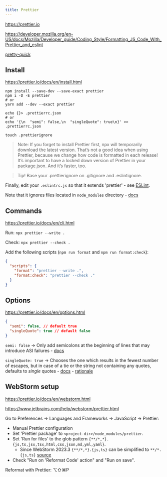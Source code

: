 ```yaml
---
title: Prettier
---
```


https://prettier.io

https://developer.mozilla.org/en-US/docs/Mozilla/Developer_guide/Coding_Style/Formatting_JS_Code_With_Prettier_and_eslint

[pretty-quick](https://github.com/azz/pretty-quick)

## Install

https://prettier.io/docs/en/install.html

```shell
npm install --save-dev --save-exact prettier
npm i -D -E prettier
# or
yarn add --dev --exact prettier

echo {}> .prettierrc.json
# or
echo '{\n  "semi": false,\n  "singleQuote": true\n}' >> .prettierrc.json

touch .prettierignore
```

> Note: If you forget to install Prettier first, npx will temporarily download the latest version. That’s not a good idea when using Prettier, because we change how code is formatted in each release! It’s important to have a locked down version of Prettier in your package.json. And it’s faster, too.

> Tip! Base your .prettierignore on .gitignore and .eslintignore.

Finally, edit your `.eslintrc.js` so that it extends 'prettier' - see [ESLint](/javascript/eslint#eslintrcjs).

Note that it ignores files located in `node_modules` directory - [docs](https://prettier.io/docs/en/cli.html#--with-node-modules)

## Commands

https://prettier.io/docs/en/cli.html

Run: `npx prettier --write .`

Check: `npx prettier --check .`

Add the following scripts (`npm run format` and `npm run format:check`):

```json title=package.json
{
  "scripts": {
    "format": "prettier --write .",
    "format:check": "prettier --check ."
  }
}
```

## Options

https://prettier.io/docs/en/options.html

```json title=".prettierrc.json"
{
  "semi": false, // default true
  "singleQuote": true // default false
}
```

`semi: false` → Only add semicolons at the beginning of lines that may introduce ASI failures - [docs](https://prettier.io/docs/en/options.html#semicolons)

`singleQuote: true` → Chooses the one which results in the fewest number of escapes, but in case of a tie or the string not containing any quotes, defaults to _single_ quotes - [docs](https://prettier.io/docs/en/options.html#quotes) - [rationale](https://prettier.io/docs/en/rationale.html#strings)

## WebStorm setup

https://prettier.io/docs/en/webstorm.html

https://www.jetbrains.com/help/webstorm/prettier.html

Go to Preferences → Languages and Frameworks → JavaScript → Prettier:

- Manual Prettier configuration
- Set 'Prettier package' to `<project-dir>/node_modules/prettier`.
- Set 'Run for files' to the glob pattern `{**/*,*}.{js,ts,jsx,tsx,html,css,json,md,yml,yaml}`.
  - Since WebStorm 2023.3 `{**/*,*}.{js,ts}` can be simplified to `**/*.{js,ts}` [source](https://youtrack.jetbrains.com/issue/WEB-63021)
- Check "Run on 'Reformat Code' action" and "Run on save".

Reformat with Prettier: ⌥⇧⌘P
